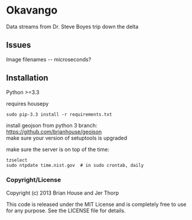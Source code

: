 Okavango
========

Data streams from Dr. Steve Boyes trip down the delta

Issues
------
Image filenames -- microseconds?


Installation
------------

Python >=3.3

requires housepy

    sudo pip-3.3 install -r requirements.txt

install geojson from python 3 branch: https://github.com/brianhouse/geojson  
make sure your version of setuptools is upgraded


make sure the server is on top of the time:

    tzselect
    sudo ntpdate time.nist.gov  # in sudo crontab, daily


### Copyright/License

Copyright (c) 2013 Brian House and Jer Thorp

This code is released under the MIT License and is completely free to use for any purpose. See the LICENSE file for details.
